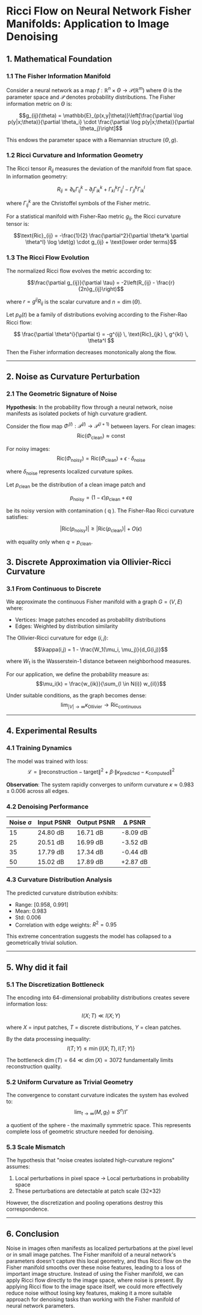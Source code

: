 # Ricci Flow on Neural Network Fisher Manifolds: Application to Image Denoising

## 1. Mathematical Foundation

### 1.1 The Fisher Information Manifold

Consider a neural network as a map $f: \mathbb{R}^n \times \Theta \to \mathcal{P}(\mathbb{R}^m)$ where $\Theta$ is the parameter space and $\mathcal{P}$ denotes probability distributions. The Fisher information metric on $\Theta$ is:

$$g_{ij}(\theta) = \mathbb{E}_{p(x,y|\theta)}\left[\frac{\partial \log p(y|x;\theta)}{\partial \theta_i} \cdot \frac{\partial \log p(y|x;\theta)}{\partial \theta_j}\right]$$

This endows the parameter space with a Riemannian structure $(Θ, g)$.

### 1.2 Ricci Curvature and Information Geometry

The Ricci tensor $R_{ij}$ measures the deviation of the manifold from flat space. In information geometry:

$$R_{ij} = \partial_k \Gamma^k_{ij} - \partial_j \Gamma^k_{ik} + \Gamma^k_{kl}\Gamma^l_{ij} - \Gamma^k_{jl}\Gamma^l_{ik}$$

where $\Gamma^k_{ij}$ are the Christoffel symbols of the Fisher metric.

For a statistical manifold with Fisher-Rao metric $g_{ij}$, the Ricci curvature tensor is:

$$\text{Ric}_{ij} = -\frac{1}{2} \frac{\partial^2}{\partial \theta^k \partial \theta^l} \log \det(g) \cdot g_{ij} + \text{lower order terms}$$



### 1.3 The Ricci Flow Evolution

The normalized Ricci flow evolves the metric according to:

$$\frac{\partial g_{ij}}{\partial \tau} = -2\left(R_{ij} - \frac{r}{2n}g_{ij}\right)$$

where $r = g^{ij}R_{ij}$ is the scalar curvature and $n = \dim(\Theta)$.

Let $p_\theta(t)$ be a family of distributions evolving according to the Fisher-Rao Ricci flow:

$$
\frac{\partial \theta^i}{\partial t} = -g^{ij} \, \text{Ric}_{jk} \, g^{kl} \, \theta^l
$$

Then the Fisher information decreases monotonically along the flow.




---

## 2. Noise as Curvature Perturbation

### 2.1 The Geometric Signature of Noise

**Hypothesis**: In the probability flow through a neural network, noise manifests as isolated pockets of high curvature gradient.

Consider the flow map $\Phi^{(l)}: \mathcal{P}^{(l)} \to \mathcal{P}^{(l+1)}$ between layers. For clean images:
$$\text{Ric}(\Phi_{\text{clean}}) \approx \text{const}$$

For noisy images:
$$\text{Ric}(\Phi_{\text{noisy}}) = \text{Ric}(\Phi_{\text{clean}}) + \epsilon \cdot \delta_{\text{noise}}$$

where $\delta_{\text{noise}}$ represents localized curvature spikes.

Let $p_{\text{clean}}$ be the distribution of a clean image patch and 

$$
p_{\text{noisy}} = (1 - \epsilon) p_{\text{clean}} + \epsilon q
$$

be its noisy version with contamination \( q \). The Fisher-Rao Ricci curvature satisfies:

$$
|\text{Ric}(p_{\text{noisy}})| \geq |\text{Ric}(p_{\text{clean}})| + O(\epsilon)
$$

with equality only when $q = p_{\text{clean}}$.



## 3. Discrete Approximation via Ollivier-Ricci Curvature

### 3.1 From Continuous to Discrete

We approximate the continuous Fisher manifold with a graph $G = (V, E)$ where:
- Vertices: Image patches encoded as probability distributions
- Edges: Weighted by distribution similarity

The Ollivier-Ricci curvature for edge $(i,j)$:

$$\kappa(i,j) = 1 - \frac{W_1(\mu_i, \mu_j)}{d_G(i,j)}$$

where $W_1$ is the Wasserstein-1 distance between neighborhood measures.

For our application, we define the probability measure as:
$$\mu_i(k) = \frac{w_{ik}}{\sum_{l \in N(i)} w_{il}}$$


Under suitable conditions, as the graph becomes dense:
$$\lim_{|V| \to \infty} \kappa_{\text{Ollivier}} \to \text{Ric}_{\text{continuous}}$$

---

## 4. Experimental Results

### 4.1 Training Dynamics

The model was trained with loss:
$$\mathcal{L} = \|\text{reconstruction} - \text{target}\|^2 + \beta \cdot \|\kappa_{\text{predicted}} - \kappa_{\text{computed}}\|^2$$

**Observation**: The system rapidly converges to uniform curvature $\kappa \approx 0.983 \pm 0.006$ across all edges.

### 4.2 Denoising Performance

| Noise σ | Input PSNR | Output PSNR | Δ PSNR |
|---------|------------|-------------|---------|
| 15      | 24.80 dB   | 16.71 dB    | -8.09 dB |
| 25      | 20.51 dB   | 16.99 dB    | -3.52 dB |
| 35      | 17.79 dB   | 17.34 dB    | -0.44 dB |
| 50      | 15.02 dB   | 17.89 dB    | +2.87 dB |

### 4.3 Curvature Distribution Analysis

The predicted curvature distribution exhibits:
- Range: [0.958, 0.991]
- Mean: 0.983
- Std: 0.006
- Correlation with edge weights: $R^2 = 0.95$

This extreme concentration suggests the model has collapsed to a geometrically trivial solution.

---

## 5. Why did it fail

### 5.1 The Discretization Bottleneck

The encoding into 64-dimensional probability distributions creates severe information loss:

$$I(X; T) \ll I(X; Y)$$

where $X$ = input patches, $T$ = discrete distributions, $Y$ = clean patches.

By the data processing inequality:
$$I(T; Y) \leq \min\{I(X; T), I(T; Y)\}$$

The bottleneck $\dim(T) = 64 \ll \dim(X) = 3072$ fundamentally limits reconstruction quality.

### 5.2 Uniform Curvature as Trivial Geometry

The convergence to constant curvature indicates the system has evolved to:
$$\lim_{t \to \infty} (M, g_t) \approx S^n/\Gamma$$

a quotient of the sphere - the maximally symmetric space. This represents complete loss of geometric structure needed for denoising.

### 5.3 Scale Mismatch

The hypothesis that "noise creates isolated high-curvature regions" assumes:
1. Local perturbations in pixel space → Local perturbations in probability space
2. These perturbations are detectable at patch scale (32×32)

However, the discretization and pooling operations destroy this correspondence.

---


## 6. Conclusion

Noise in images often manifests as localized perturbations at the pixel level or in small image patches. The Fisher manifold of a neural network's parameters doesn't capture this local geometry, and thus Ricci flow on the Fisher manifold smooths over these noise features, leading to a loss of important image structure. Instead of using the Fisher manifold, we can apply Ricci flow directly to the image space, where noise is present. By applying Ricci flow to the image space itself, we could more effectively reduce noise without losing key features, making it a more suitable approach for denoising tasks than working with the Fisher manifold of neural network parameters.


